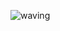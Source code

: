 ![waving](https://capsule-render.vercel.app/api?type=waving&height=200&text=PIXELHIZE&fontAlign=80&fontAlignY=40&color=timeAuto)
